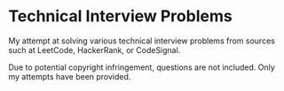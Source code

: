# Technical Interview Problems
My attempt at solving various technical interview problems from sources such at LeetCode, HackerRank, or CodeSignal.

Due to potential copyright infringement, questions are not included. Only my attempts have been provided.

